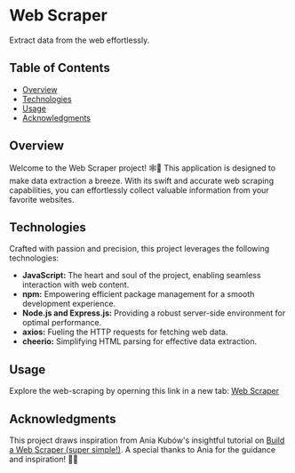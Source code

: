 # Web Scraper

Extract data from the web effortlessly.

## Table of Contents
- [Overview](#overview)
- [Technologies](#technologies)
- [Usage](#usage)
- [Acknowledgments](#acknowledgments)

## Overview

Welcome to the Web Scraper project! 🕸️🚀 This application is designed to make data extraction a breeze. With its swift and accurate web scraping capabilities, you can effortlessly collect valuable information from your favorite websites.

## Technologies

Crafted with passion and precision, this project leverages the following technologies:
- **JavaScript:** The heart and soul of the project, enabling seamless interaction with web content.
- **npm:** Empowering efficient package management for a smooth development experience.
- **Node.js and Express.js:** Providing a robust server-side environment for optimal performance.
- **axios:** Fueling the HTTP requests for fetching web data.
- **cheerio:** Simplifying HTML parsing for effective data extraction.

## Usage

Explore the web-scraping by operning this link in a new tab: [Web Scraper](https://kpilszak.github.io/web-scraper/)

## Acknowledgments

This project draws inspiration from Ania Kubów's insightful tutorial on [Build a Web Scraper (super simple!)](https://www.youtube.com/watch?v=-3lqUHeZs_0). A special thanks to Ania for the guidance and inspiration! 🙌✨
